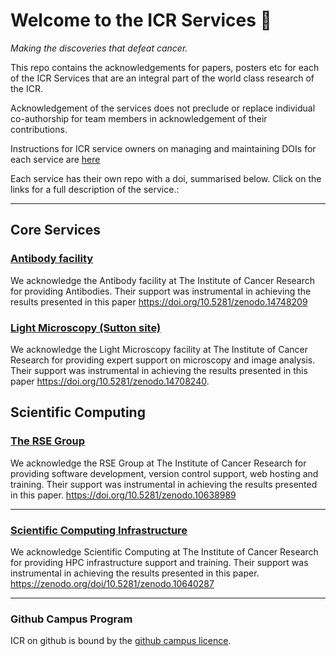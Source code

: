 # Welcome to the ICR Services 👋
*Making the discoveries that defeat cancer.*

This repo contains the acknowledgements for papers, posters etc for each of the ICR Services that are an integral part of the world class research of the ICR.

Acknowledgement of the services does not preclude or replace individual co-authorship for team members in acknowledgement of their contributions.

Instructions for ICR service owners on managing and maintaining DOIs for each service are [here](https://github.com/ICR-Services/Instructions)

Each service has their own repo with a doi, summarised below. Click on the links for a full description of the service.:

---

## Core Services

### [Antibody facility](https://github.com/ICR-Services/Antibody-Facility)
We acknowledge the Antibody facility at The Institute of Cancer Research for providing Antibodies. Their support was instrumental in achieving the results presented in this paper https://doi.org/10.5281/zenodo.14748209

### [Light Microscopy (Sutton site)](https://github.com/ICR-Services/Light-Microscopy-Facility)
We acknowledge the Light Microscopy facility at The Institute of Cancer Research for providing expert support on microscopy and image analysis. Their support was instrumental in achieving the results presented in this paper https://doi.org/10.5281/zenodo.14708240.

## Scientific Computing
### [The RSE Group](https://github.com/ICR-Services/RSE-Group)
We acknowledge the RSE Group at The Institute of Cancer Research for providing software development, version control support, web hosting and training. Their support was instrumental in achieving the results presented in this paper. https://doi.org/10.5281/zenodo.10638989

---

### [Scientific Computing Infrastructure](https://github.com/ICR-Services/Scientific-Computing/tree/main)
We acknowledge Scientific Computing at The Institute of Cancer Research for providing HPC infrastructure support and training. Their support was instrumental in achieving the results presented in this paper.  https://zenodo.org/doi/10.5281/zenodo.10640287

---

### Github Campus Program
ICR on github is bound by the [github campus licence](https://education.github.com/schools/terms).
